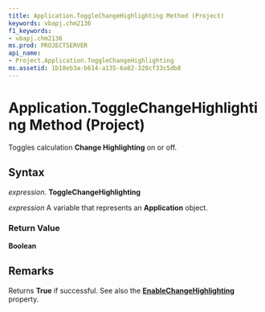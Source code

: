 ```yaml
---
title: Application.ToggleChangeHighlighting Method (Project)
keywords: vbapj.chm2136
f1_keywords:
- vbapj.chm2136
ms.prod: PROJECTSERVER
api_name:
- Project.Application.ToggleChangeHighlighting
ms.assetid: 1b18eb3a-b614-a135-6a82-328cf33c5db8
---
```



# Application.ToggleChangeHighlighting Method (Project)

Toggles calculation  **Change Highlighting** on or off.


## Syntax

 _expression_. **ToggleChangeHighlighting**

 _expression_ A variable that represents an **Application** object.


### Return Value

 **Boolean**


## Remarks

Returns  **True** if successful. See also the **[EnableChangeHighlighting](application-enablechangehighlighting-property-project.md)** property.


